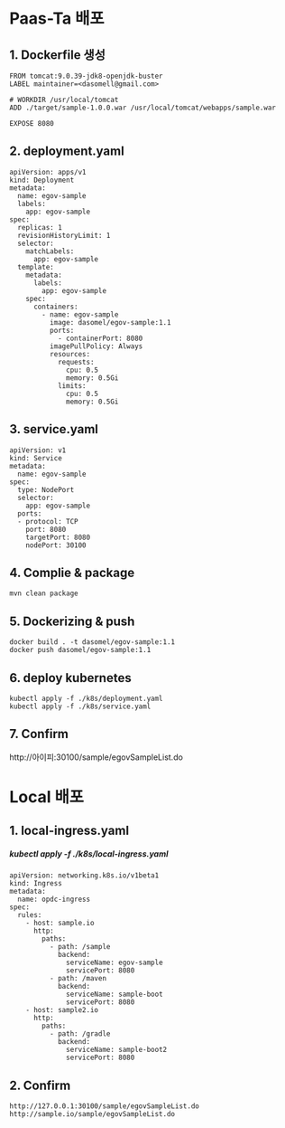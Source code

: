 Paas-Ta 배포
=
## 1. Dockerfile 생성
    FROM tomcat:9.0.39-jdk8-openjdk-buster
    LABEL maintainer=<dasomell@gmail.com>
    
    # WORKDIR /usr/local/tomcat
    ADD ./target/sample-1.0.0.war /usr/local/tomcat/webapps/sample.war
    
    EXPOSE 8080
## 2. deployment.yaml
    apiVersion: apps/v1
    kind: Deployment
    metadata:
      name: egov-sample
      labels:
        app: egov-sample
    spec:
      replicas: 1
      revisionHistoryLimit: 1
      selector:
        matchLabels:
          app: egov-sample
      template:
        metadata:
          labels:
            app: egov-sample
        spec:
          containers:
            - name: egov-sample
              image: dasomel/egov-sample:1.1
              ports:
                - containerPort: 8080
              imagePullPolicy: Always
              resources:
                requests:
                  cpu: 0.5
                  memory: 0.5Gi
                limits:
                  cpu: 0.5
                  memory: 0.5Gi
## 3. service.yaml
    apiVersion: v1
    kind: Service
    metadata:
      name: egov-sample
    spec:
      type: NodePort
      selector:
        app: egov-sample
      ports:
      - protocol: TCP
        port: 8080
        targetPort: 8080
        nodePort: 30100
## 4. Complie & package
    mvn clean package
## 5. Dockerizing & push
    docker build . -t dasomel/egov-sample:1.1
    docker push dasomel/egov-sample:1.1
## 6. deploy kubernetes
    kubectl apply -f ./k8s/deployment.yaml
    kubectl apply -f ./k8s/service.yaml
## 7. Confirm
   http://아이피:30100/sample/egovSampleList.do
   
Local 배포
=
## 1. local-ingress.yaml
##### kubectl apply -f ./k8s/local-ingress.yaml
    apiVersion: networking.k8s.io/v1beta1
    kind: Ingress
    metadata:
      name: opdc-ingress
    spec:
      rules:
        - host: sample.io
          http:
            paths:
              - path: /sample
                backend:
                  serviceName: egov-sample
                  servicePort: 8080
              - path: /maven
                backend:
                  serviceName: sample-boot
                  servicePort: 8080
        - host: sample2.io
          http:
            paths:
              - path: /gradle
                backend:
                  serviceName: sample-boot2
                  servicePort: 8080
## 2. Confirm
    http://127.0.0.1:30100/sample/egovSampleList.do
    http://sample.io/sample/egovSampleList.do
